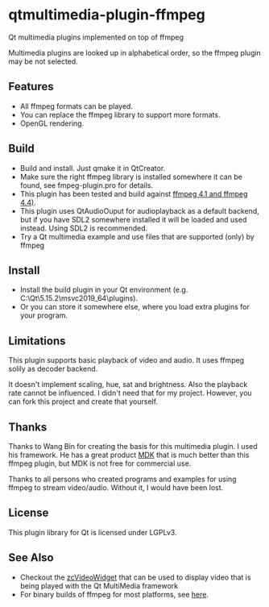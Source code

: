 # qtmultimedia-plugin-ffmpeg

Qt multimedia plugins implemented on top of ffmpeg

Multimedia plugins are looked up in alphabetical order, 
so the ffmpeg plugin may be not selected. 

## Features
- All ffmpeg formats can be played. 
- You can replace the ffmpeg library to support more formats.
- OpenGL rendering.

## Build
- Build and install. Just qmake it in QtCreator.
- Make sure the right ffmpeg library is installed somewhere it can be found, see fmpeg-plugin.pro for details.
- This plugin has been tested and build against [ffmpeg 4.1 and ffmpeg 4.4)](https://ffmpeg.org).
- This plugin uses QtAudioOuput for audioplayback as a default backend, but if you have SDL2 somewhere installed it will be loaded and used instead. Using SDL2 is recommended.
- Try a Qt multimedia example and use files that are supported (only) by ffmpeg

## Install
- Install the build plugin in your Qt environment (e.g. C:\Qt\5.15.2\msvc2019_64\plugins).
- Or you can store it somewhere else, where you load extra plugins for your program.

## Limitations
This plugin supports basic playback of video and audio. It uses ffmpeg solily as decoder backend. 

It doesn't implement scaling, hue, sat and brightness. Also the playback rate cannot be influenced.
I didn't need that for my project. However, you can fork this project and create that yourself. 

## Thanks
Thanks to Wang Bin for creating the basis for this multimedia plugin. I used his framework. 
He has a great product [MDK](https://github.com/wang-bin/qtmultimedia-plugins-mdk) that is much better 
than this ffmpeg plugin, but MDK is not free for commercial use. 

Thanks to all persons who created programs and examples for using ffmpeg to stream video/audio.
Without it, I would have been lost. 

## License
This plugin library for Qt is licensed under LGPLv3. 

## See Also
- Checkout the [zcVideoWidget](https://github.com/hdijkema/zcvideowidget) that can be used to display video that is being played with the Qt MultiMedia framework
- For binary builds of ffmpeg for most platforms, see [here](https://github.com/wang-bin/avbuild).


